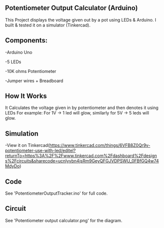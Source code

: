 ## Potentiometer Output Calculator (Arduino)
This Project displays the voltage given out by a pot using LEDs & Arduino.
I built & tested it on a simulator (Tinkercad).

## Components:
-Arduino Uno

-5 LEDs

-10K ohms Potentiometer

-Jumper wires + Breadboard

## How It Works
It Calculates the voltage given in by potentiometer and then denotes it using LEDs
For example: For 1V → 1 led will glow, similarly for 5V → 5 leds will glow.

## Simulation
-View it on Tinkercad(https://www.tinkercad.com/things/6VFB8Z0Qr9v-potentiometer-use-with-led/editel?returnTo=https%3A%2F%2Fwww.tinkercad.com%2Fdashboard%2Fdesigns%2Fcircuits&sharecode=ucnlyvbn4jsRm9GeyQFGJVDPSWU_0FBfGQ4w74MdyDo)

## Code
See 'PotentiometerOutputTracker.ino' for full code.

## Circuit 
See 'Potentiometer output calculator.png' for the diagram.



